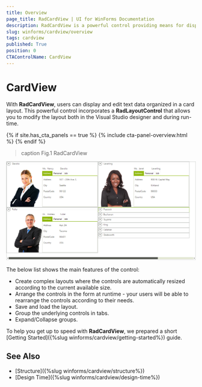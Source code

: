 ```yaml
---
title: Overview
page_title: RadCardView | UI for WinForms Documentation
description: RadCardView is a powerful control providing means for displaying and editing data organized in a card layout.
slug: winforms/cardview/overview
tags: cardview
published: True
position: 0
CTAControlName: CardView
---
```


# CardView

With __RadCardView__, users can display and edit text data organized in a card layout. This powerful control incorporates a __RadLayoutControl__ that allows you to modify the layout both in the Visual Studio designer and during run-time.

{% if site.has_cta_panels == true %}
{% include cta-panel-overview.html %}
{% endif %}

>caption Fig.1 RadCardView

![cardview-overview 001](images/radcardview-overview001.png)

The below list shows the main features of the control:

* Create complex layouts where the controls are automatically resized according to the current available size.
* Arrange the controls in the form at runtime - your users will be able to rearrange the controls according to their needs.
* Save and load the layout.
* Group the underlying controls in tabs.
* Expand/Collapse groups.

To help you get up to speed with __RadCardView__, we prepared a short [Getting Started]({%slug winforms/cardview/getting-started%}) guide.

## See Also

* [Structure]({%slug winforms/cardview/structure%})
* [Design Time]({%slug winforms/cardview/design-time%})
